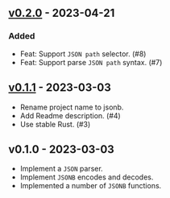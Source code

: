 ## [v0.2.0] - 2023-04-21

### Added

- Feat: Support `JSON path` selector. (#8)
- Feat: Support parse `JSON path` syntax. (#7)

## [v0.1.1] - 2023-03-03

- Rename project name to jsonb.
- Add Readme description. (#4)
- Use stable Rust. (#3)

## v0.1.0 - 2023-03-03

- Implement a `JSON` parser.
- Implement `JSONB` encodes and decodes.
- Implemented a number of `JSONB` functions.


[v0.2.0]: https://github.com/datafuselabs/jsonb/compare/v0.1.1...v0.2.0
[v0.1.1]: https://github.com/datafuselabs/jsonb/compare/v0.1.0...v0.1.1
